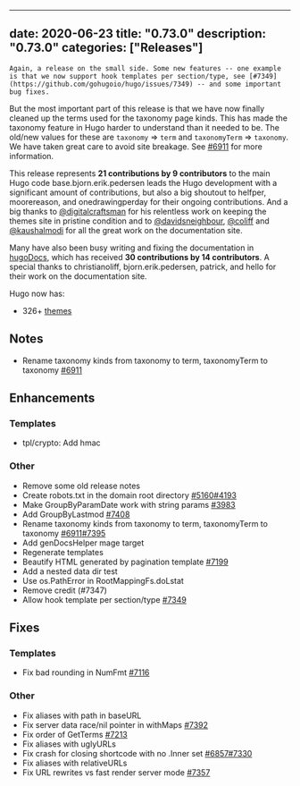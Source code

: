 
---
date: 2020-06-23
title: "0.73.0"
description: "0.73.0"
categories: ["Releases"]
---

	Again, a release on the small side. Some new features -- one example is that we now support hook templates per section/type, see [#7349](https://github.com/gohugoio/hugo/issues/7349) -- and some important bug fixes.

But the most important part of this release is that we have now finally cleaned up the terms used for the taxonomy page kinds. This has made the taxonomy feature in Hugo harder to understand than it needed to be. The old/new values for these are `taxonomy` => `term` and `taxonomyTerm` => `taxonomy`. We have taken great care to avoid site breakage. See [#6911](https://github.com/gohugoio/hugo/issues/6911) for more information.

This release represents **21 contributions by 9 contributors** to the main Hugo code base.bjorn.erik.pedersen leads the Hugo development with a significant amount of contributions, but also a big shoutout to helfper, moorereason, and onedrawingperday for their ongoing contributions.
And a big thanks to [@digitalcraftsman](https://github.com/digitalcraftsman) for his relentless work on keeping the themes site in pristine condition and to [@davidsneighbour](https://github.com/davidsneighbour), [@coliff](https://github.com/coliff) and [@kaushalmodi](https://github.com/kaushalmodi) for all the great work on the documentation site.

Many have also been busy writing and fixing the documentation in [hugoDocs](https://github.com/gohugoio/hugoDocs), 
which has received **30 contributions by 14 contributors**. A special thanks to christianoliff, bjorn.erik.pedersen, patrick, and hello for their work on the documentation site.


Hugo now has:


* 326+ [themes](http://themes.gohugo.io/)

## Notes

* Rename taxonomy kinds from taxonomy to term, taxonomyTerm to taxonomy [#6911](https://github.com/gohugoio/hugo/issues/6911)

## Enhancements

### Templates

* tpl/crypto: Add hmac 

### Other

* Remove some old release notes 
* Create robots.txt in the domain root directory [#5160](https://github.com/gohugoio/hugo/issues/5160)[#4193](https://github.com/gohugoio/hugo/issues/4193)
* Make GroupByParamDate work with string params [#3983](https://github.com/gohugoio/hugo/issues/3983)
* Add GroupByLastmod [#7408](https://github.com/gohugoio/hugo/issues/7408)
* Rename taxonomy kinds from taxonomy to term, taxonomyTerm to taxonomy [#6911](https://github.com/gohugoio/hugo/issues/6911)[#7395](https://github.com/gohugoio/hugo/issues/7395)
* Add genDocsHelper mage target 
* Regenerate templates 
* Beautify HTML generated by pagination template [#7199](https://github.com/gohugoio/hugo/issues/7199)
* Add a nested data dir test 
* Use os.PathError  in RootMappingFs.doLstat 
* Remove credit (#7347) 
* Allow hook template per section/type [#7349](https://github.com/gohugoio/hugo/issues/7349)

## Fixes

### Templates

* Fix bad rounding in NumFmt [#7116](https://github.com/gohugoio/hugo/issues/7116)

### Other

* Fix aliases with path in baseURL 
* Fix server data race/nil pointer in withMaps [#7392](https://github.com/gohugoio/hugo/issues/7392)
* Fix order of GetTerms [#7213](https://github.com/gohugoio/hugo/issues/7213)
* Fix aliases with uglyURLs 
* Fix crash for closing shortcode with no .Inner set [#6857](https://github.com/gohugoio/hugo/issues/6857)[#7330](https://github.com/gohugoio/hugo/issues/7330)
* Fix aliases with relativeURLs 
* Fix URL rewrites vs fast render server mode [#7357](https://github.com/gohugoio/hugo/issues/7357)





